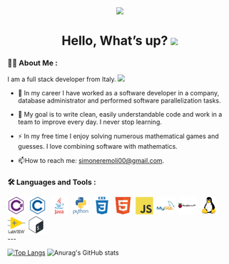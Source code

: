 <div id="header" align="center">
  <img src="https://media.giphy.com/media/M9gbBd9nbDrOTu1Mqx/giphy.gif" width="100"/>
</div>
<h1 align="center">
  Hello, What’s up? 
  <img src="https://media.giphy.com/media/hvRJCLFzcasrR4ia7z/giphy.gif" width="30px"/>
  
</h1>


### :lotus_position_man: About Me :

I am a full stack developer from Italy. <img src="https://cdn-icons-png.flaticon.com/512/323/323325.png" width="20"/>
- :telescope: In my career I have worked as a software developer in a company, database administrator and performed software parallelization tasks.

- :seedling: My goal is to write clean, easily understandable code and work in a team to improve every day.
I never stop learning.

- :zap: In my free time I enjoy solving numerous mathematical games and guesses. I love combining software with mathematics.

- :mailbox:How to reach me: simoneremoli00@gmail.com.</a>

### :hammer_and_wrench: Languages and Tools :


<div>
  <img src="https://github.com/devicons/devicon/blob/master/icons/csharp/csharp-line.svg" title="C#" alt="C#" width="40" height="40"/>&nbsp;
  <img src="https://github.com/devicons/devicon/blob/master/icons/c/c-line.svg" title="C" alt="C" width="40" height="40"/>&nbsp;
  <img src="https://github.com/devicons/devicon/blob/master/icons/java/java-original-wordmark.svg" title="Java" alt="Java" width="40" height="40"/>&nbsp;
  <img src="https://github.com/devicons/devicon/blob/master/icons/python/python-original-wordmark.svg" title="Python" alt="Python" width="40" height="40"/>&nbsp;
  <img src="https://github.com/devicons/devicon/blob/master/icons/css3/css3-plain-wordmark.svg"  title="CSS3" alt="CSS" width="40" height="40"/>&nbsp;
  <img src="https://github.com/devicons/devicon/blob/master/icons/html5/html5-original.svg" title="HTML5" alt="HTML" width="40" height="40"/>&nbsp;
  <img src="https://github.com/devicons/devicon/blob/master/icons/javascript/javascript-original.svg" title="JavaScript" alt="JavaScript" width="40" height="40"/>&nbsp;
  <img src="https://github.com/devicons/devicon/blob/master/icons/mysql/mysql-original-wordmark.svg" title="MySQL"  alt="MySQL" width="40" height="40"/>&nbsp;
  <img src="https://github.com/devicons/devicon/blob/master/icons/raspberrypi/raspberrypi-original-wordmark.svg" title="Raspberry" alt="Raspberry" width="40" height="40"/>&nbsp;
  <img src="https://github.com/devicons/devicon/blob/master/icons/linux/linux-original.svg" title="Linux/Unix" alt="Linux/Unix" width="40" height="40"/>&nbsp;  
  <img src="https://github.com/devicons/devicon/blob/master/icons/labview/labview-original-wordmark.svg" title="LabView" **alt="Labview" width="40" height="40"/>
  <img src="https://github.com/devicons/devicon/blob/master/icons/bash/bash-original.svg" title="Bash" **alt="Bash" width="40" height="40"/>  
</div>
---

[![Top Langs](https://github-readme-stats.vercel.app/api/top-langs/?username=SimoneRemoli)]()
![Anurag's GitHub stats](https://github-readme-stats.vercel.app/api?username=anuraghazra&show=reviews,discussions_started,discussions_answered,prs_merged,prs_merged_percentage)


<!--
**SimoneRemoli/SimoneRemoli** is a ✨ _special_ ✨ repository because its `README.md` (this file) appears on your GitHub profile.

Here are some ideas to get you started:

- 🔭 I’m currently working on ...
- 🌱 I’m currently learning ...
- 👯 I’m looking to collaborate on ...
- 🤔 I’m looking for help with ...
- 💬 Ask me about ...
- 📫 How to reach me: ...
- 😄 Pronouns: ...
- ⚡ Fun fact: ...
-->
